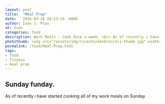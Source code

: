 ```yaml
---
layout: post
title:  "Meal Prep"
date:   2016-03-28 18:22:24 -0800
author: Ivan J. Plas
at: Ivan
categories: food
description: Work Meals - Cook Once a week. <br> As of recently i have started cooking all of my work meals on Sunday. All of my meals consist of Chicken, fish, rice, green beans, pasta & broccoli.
photothumb: <img src="/assets/img/ricechickenbroccoli-thumb.jpg" width="100%" alt="">
permalink: /food/Meal-Prep.html
tags:
- food
- fitness
- meal prep
---
```


## Sunday funday.

As of recently i have started cooking all of my work meals on Sunday
